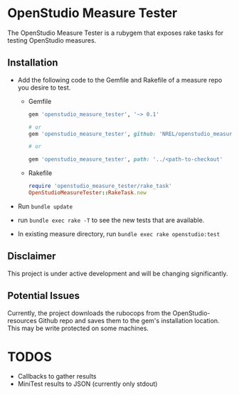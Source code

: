 # OpenStudio Measure Tester

The OpenStudio Measure Tester is a rubygem that exposes rake tasks for testing OpenStudio measures.

## Installation

* Add the following code to the Gemfile and Rakefile of a measure repo you desire to test.

    * Gemfile
        ```ruby
        gem 'openstudio_measure_tester', '~> 0.1'
        
        # or 
        gem 'openstudio_measure_tester', github: 'NREL/openstudio_measure_tester_gem'
        
        # or
        
        gem 'openstudio_measure_tester', path: '../<path-to-checkout'
        ```
    
    * Rakefile
    
        ```ruby
        require 'openstudio_measure_tester/rake_task'
        OpenStudioMeasureTester::RakeTask.new
        ```
    
* Run `bundle update`
* run `bundle exec rake -T` to see the new tests that are available.
* In existing measure directory, run `bundle exec rake openstudio:test`

## Disclaimer

This project is under active development and will be changing significantly.

## Potential Issues

Currently, the project downloads the rubocops from the OpenStudio-resources Github repo and saves them to the gem's installation location. This may be write protected on some machines.


# TODOS

* Callbacks to gather results
* MiniTest results to JSON (currently only stdout) 
